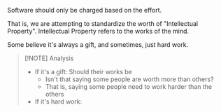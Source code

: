 Software should only be charged based on the effort.

That is, we are attempting to standardize the worth of "Intellectual Property".
Intellectual Property refers to the works of the mind.

Some believe it's always a gift, and sometimes, just hard work.


> [!NOTE] Analysis
> - If it's a gift: Should their works be
> 	- Isn't that saying some people are worth more than others?
> 	- That is, saying some people need to work harder than the others
> - If it's hard work:
